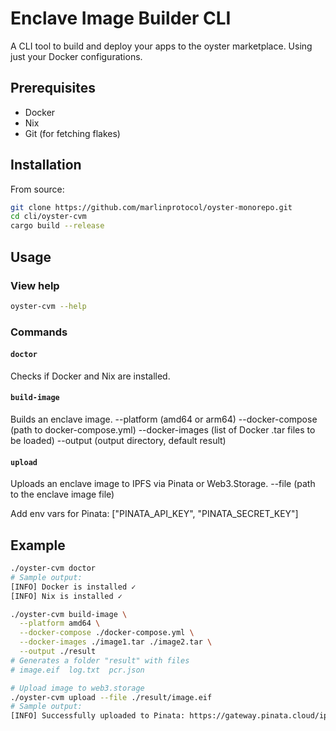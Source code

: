 # Enclave Image Builder CLI

A CLI tool to build and deploy your apps to the oyster marketplace. Using just your Docker configurations.

## Prerequisites

- Docker
- Nix
- Git (for fetching flakes)

## Installation

From source:

```bash
git clone https://github.com/marlinprotocol/oyster-monorepo.git
cd cli/oyster-cvm
cargo build --release
```

## Usage

### View help

```bash
oyster-cvm --help
```

### Commands

#### `doctor`

Checks if Docker and Nix are installed.

#### `build-image`

Builds an enclave image.
--platform (amd64 or arm64)
--docker-compose (path to docker-compose.yml)
--docker-images (list of Docker .tar files to be loaded)
--output (output directory, default result)

#### `upload`

Uploads an enclave image to IPFS via Pinata or Web3.Storage.
--file (path to the enclave image file)

Add env vars for Pinata:
["PINATA_API_KEY", "PINATA_SECRET_KEY"]

## Example

```bash
./oyster-cvm doctor
# Sample output:
[INFO] Docker is installed ✓
[INFO] Nix is installed ✓

./oyster-cvm build-image \
  --platform amd64 \
  --docker-compose ./docker-compose.yml \
  --docker-images ./image1.tar ./image2.tar \
  --output ./result
# Generates a folder "result" with files
# image.eif  log.txt  pcr.json

# Upload image to web3.storage
./oyster-cvm upload --file ./result/image.eif
# Sample output:
[INFO] Successfully uploaded to Pinata: https://gateway.pinata.cloud/ipfs/Qm...
```
